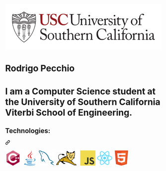 <img src="https://github.com/boyuanx/boyuanx/raw/master/usc1.png?raw=true" style="max-width:100%;">
<h1>Rodrigo Pecchio<h1>
  <body>
    I am a Computer Science student at the University of Southern California Viterbi School of Engineering.
  </body>
  <h2>Technologies:</h2>
 <a id="user-content-modern" class="anchor" aria-hidden="true" href="#modern"><svg class="octicon octicon-link" viewBox="0 0 16 16" version="1.1" width="16" height="16" aria-hidden="true"><path fill-rule="evenodd" d="M7.775 3.275a.75.75 0 001.06 1.06l1.25-1.25a2 2 0 112.83 2.83l-2.5 2.5a2 2 0 01-2.83 0 .75.75 0 00-1.06 1.06 3.5 3.5 0 004.95 0l2.5-2.5a3.5 3.5 0 00-4.95-4.95l-1.25 1.25zm-4.69 9.64a2 2 0 010-2.83l2.5-2.5a2 2 0 012.83 0 .75.75 0 001.06-1.06 3.5 3.5 0 00-4.95 0l-2.5 2.5a3.5 3.5 0 004.95 4.95l1.25-1.25a.75.75 0 00-1.06-1.06l-1.25 1.25a2 2 0 01-2.83 0z"></path></svg></a>
    <p>
      <img src="https://raw.githubusercontent.com/boyuanx/boyuanx/ae7271248dd068828acbd38e69048927204f0121/cplusplus-original.svg" height="50" style="max-width:100%;">
      <img src="https://raw.githubusercontent.com/boyuanx/boyuanx/ae7271248dd068828acbd38e69048927204f0121/java-original.svg"     height="50" style="max-width:100%;">
      <img src="https://raw.githubusercontent.com/boyuanx/boyuanx/ae7271248dd068828acbd38e69048927204f0121/mysql-original.svg" height="50" style="max-width:100%;">
      <img src="https://github.com/boyuanx/boyuanx/raw/master/Tomcat.png?raw=true" height="50" style="max-width:100%;">
      <img src="https://raw.githubusercontent.com/boyuanx/boyuanx/ae7271248dd068828acbd38e69048927204f0121/javascript-original.svg" height="50" style="max-width:100%;">
      <img src="https://raw.githubusercontent.com/boyuanx/boyuanx/ae7271248dd068828acbd38e69048927204f0121/react-original.svg" height="50" style="max-width:100%;">
      <img src="https://raw.githubusercontent.com/boyuanx/boyuanx/ae7271248dd068828acbd38e69048927204f0121/html5-original.svg" height="50" style="max-width:100%;">      
    </p>

<!--
**RodrigoPecchio/RodrigoPecchio** is a ✨ _special_ ✨ repository because its `README.md` (this file) appears on your GitHub profile.

Here are some ideas to get you started:

- 🔭 I’m currently working on ...
- 🌱 I’m currently learning ...
- 👯 I’m looking to collaborate on ...
- 🤔 I’m looking for help with ...
- 💬 Ask me about ...
- 📫 How to reach me: ...
- 😄 Pronouns: ...
- ⚡ Fun fact: ...
-->

